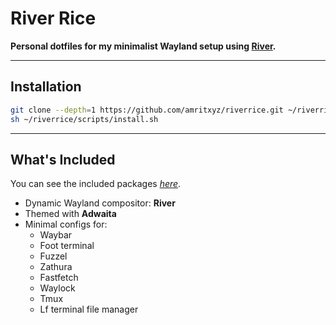 # River Rice  
**Personal dotfiles for my minimalist Wayland setup using [River](https://codeberg.org/river/river).**

---

## Installation

```bash
git clone --depth=1 https://github.com/amritxyz/riverrice.git ~/riverrice
sh ~/riverrice/scripts/install.sh
```

---

## What's Included

You can see the included packages *[here](https://github.com/amritxyz/riverrice/blob/main/packages)*.

- Dynamic Wayland compositor: **River**
- Themed with **Adwaita**
- Minimal configs for:
  - Waybar
  - Foot terminal
  - Fuzzel
  - Zathura
  - Fastfetch
  - Waylock
  - Tmux
  - Lf terminal file manager
